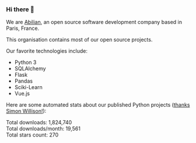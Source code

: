 ### Hi there 👋

We are [Abilian](https://abilian.com/), an open source software development company based in Paris, France.

This organisation contains most of our open source projects.

Our favorite technologies include:

- Python 3
- SQLAlchemy
- Flask
- Pandas
- Sciki-Learn
- Vue.js

Here are some automated stats about our published Python projects
([thanks Simon Willison!][sw-post]):

<!--marker-->
Total downloads: 1,824,740<br>
Total downloads/month: 19,561<br>
Total stars count: 270
<!--end-->

[sw-post]: https://simonwillison.net/2020/Jul/10/self-updating-profile-readme/